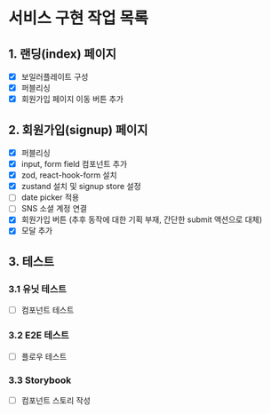 # 서비스 구현 작업 목록

## 1. 랜딩(index) 페이지

- [x] 보일러플레이트 구성
- [x] 퍼블리싱
- [x] 회원가입 페이지 이동 버튼 추가

## 2. 회원가입(signup) 페이지

- [x] 퍼블리싱
- [x] input, form field 컴포넌트 추가
- [x] zod, react-hook-form 설치
- [x] zustand 설치 및 signup store 설정
- [ ] date picker 적용
- [ ] SNS 소셜 계정 연결
- [x] 회원가입 버튼 (추후 동작에 대한 기획 부재, 간단한 submit 액션으로 대체)
- [x] 모달 추가

## 3. 테스트

### 3.1 유닛 테스트

- [ ] 컴포넌트 테스트

### 3.2 E2E 테스트

- [ ] 플로우 테스트

### 3.3 Storybook

- [ ] 컴포넌트 스토리 작성
